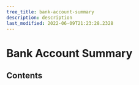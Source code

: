 ```yaml
---
tree_title: bank-account-summary
description: description
last_modified: 2022-06-09T21:23:28.2328
---
```


# Bank Account Summary

## Contents
